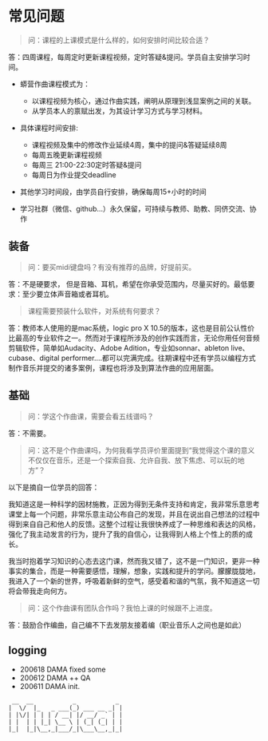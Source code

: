 # 常见问题

> 问：课程的上课模式是什么样的，如何安排时间比较合适？

答：四周课程，每周定时更新课程视频，定时答疑&提问。学员自主安排学习时间。

- 蟒营作曲课程模式为：
    - 以课程视频为核心，通过作曲实践，阐明从原理到浅显案例之间的关联。
    - 从学员本人的禀赋出发，为其设计学习方式与学习材料。

- 具体课程时间安排:
    - 课程视频及集中的修改作业延续4周，集中的提问&答疑延续8周
    - 每周五晚更新课程视频    
    - 每周三 21:00-22:30定时答疑&提问
    - 每周日为作业提交deadline
- 其他学习时间段，由学员自行安排，确保每周15+小时的时间
- 学习社群（微信、github...）永久保留，可持续与教师、助教、同侪交流、协作

## 装备

> 问：要买midi键盘吗？有没有推荐的品牌，好提前买。

答：不是硬要求， 但是音箱、耳机，希望在你承受范围内，尽量买好的。最低要求：至少要立体声音箱或者耳机。

> 课程需要预装什么软件，对系统有何要求？

答：教师本人使用的是mac系统，logic pro X 10.5的版本，这也是目前公认性价比最高的专业软件之一。然而对于课程所涉及的创作实践而言，无论你用任何音频剪辑软件，简单如Audacity、Adobe Adition，专业如sonnar、ableton live、cubase、digital performer....都可以完满完成。往期课程中还有学员以编程方式制作音乐并提交的诸多案例，课程也将涉及到算法作曲的应用层面。


## 基础

> 问：学这个作曲课，需要会看五线谱吗？

答：不需要。

> 问：这不是个作曲课吗，为何我看学员评价里面提到“我觉得这个课的意义不仅仅在音乐，还是一个探索自我、允许自我、放下焦虑、可以玩的地方”？

以下是摘自一位学员的回答：

我知道这是一种科学的因材施教，正因为得到无条件支持和肯定，我非常乐意思考课堂上每一个问题，非常乐意主动公布自己的发现，并且在说出自己想法的过程中得到来自自己和他人的反馈。这整个过程让我很快养成了一种思维和表达的风格，强化了我主动发言的行为，提升了我的自信心，让我得到人格上个性上的质的成长。

我当时抱着学习知识的心态去这门课，然而我又错了，这不是一门知识，更非一种事实的集合，而是一种需要感悟，理解，想象，实践和提升的学问。朦朦胧胧地，我进入了一个新的世界，呼吸着新鲜的空气，感受着和谐的气氛，我不知道这一切将会带我走向何方。

> 问：这个作曲课有团队合作吗？我怕上课的时候跟不上进度。

答：鼓励合作编曲，自己编不下去发朋友接着编（职业音乐人之间也是如此）



## logging

- 200618 DAMA fixed some
- 200612 DAMA ++ QA
- 200611 DAMA init.

```
 __  __           _           _
|  \/  |_   _ ___(_) ___ __ _| |
| |\/| | | | / __| |/ __/ _` | |
| |  | | |_| \__ \ | (_| (_| | |
|_|  |_|\__,_|___/_|\___\__,_|_|

```

